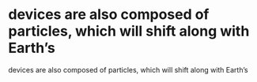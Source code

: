 # devices are also composed of particles, which will shift along with Earth’s

devices are also composed of particles, which will shift along with Earth’s